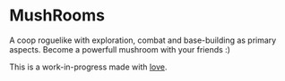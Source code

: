 # MushRooms

A coop roguelike with exploration, combat and base-building as primary aspects. Become a powerfull mushroom with your friends :)

This is a work-in-progress made with [love](https://love2d.org/wiki/love). 